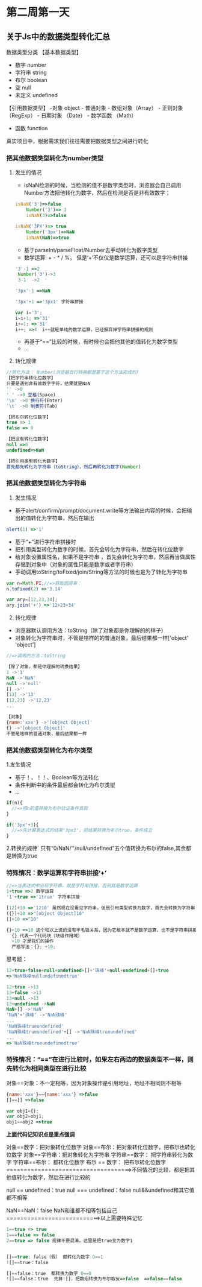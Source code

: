 # 第二周第一天
## 关于Js中的数据类型转化汇总
数据类型分类
【基本数据类型】
- 数字 number
- 字符串 string
- 布尔 boolean
-  空 null
-  未定义 undefined

【引用数据类型】
-对象 object
    - 普通对象
    - 数组对象（Array）
    - 正则对象（RegExp）
    - 日期对象 （Date）
    - 数学函数 （Math）
- 函数 function

真实项目中，根据需求我们往往需要把数据类型之间进行转化

### 把其他数据类型转化为number类型
1. 发生的情况
     - isNaN检测的时候，当检测的值不是数字类型时，浏览器会自己调用Number方法把他转化为数字，然后在检测是否是非有效数字；
    ```javascript
    isNaN('3')=>false
        Number('3')=> 3
        isNaN(3)=>false

    isNaN('3PX')=> true
        Number('3px')=>NaN
        isNaN(NaN)=>true
    ```
     - 基于parseInt/parseFloat/Number去手动转化为数字类型
     - 数学运算: + -  *  /  %， 但是‘+’不仅仅是数学运算，还可以是字符串拼接
    ```javascript
    '3'-1 =>2
     Number('3')->3
     3-1  ->2

    '3px'-1 =>NaN

    '3px'+1 =>'3px1' 字符串拼接

    var i='3';
    i=i+1; =>'31'
    i+=1; =>'31'
    i++; =>4  i++就是单纯的数学运算，已经摒弃掉字符串拼接的规则
    ```
     - 再基于“==”比较的时候，有时候也会把他其他的值转化为数字类型
     - ...

2. 转化规律
```javascript
//转化方法： Number(浏览器自行转换都是基于这个方法完成的)
【把字符串转化位数字】
只要是遇到非有效数字字符，结果就是NaN
'' ->0
' ' ->0 空格(Space)
'\n' ->0 换行符(Enter)
'\t' ->0 制表符(Tab)

【把布尔转化位数字】
true => 1
false => 0

【把没有转化位数字】
null =>0
undefined=>NaN

【把引用类型转化为数字】
首先都先转化为字符串（toString），然后再转化为数字(Number)

```

### 把其他数据类型转化为字符串
1. 发生情况
- 基于alert/confirm/prompt/document.write等方法输出内容的时候，会把输出的值转化为字符串，然后在输出
```javascript
alert(1) =>'1'
```
- 基于“+”进行字符串拼接时
- 把引用类型转化为数字的时候，首先会转化为字符串，然后在转化位数字
- 给对象设置属性名，如果不是字符串 ，首先会转化为字符串，然后再当做属性存储到对象中（对象的属性只能是数字或者字符串）
- 手动调用toString/toFixed/join/String等方法的时候也是为了转化为字符串
```javascript
var n=Math.PI;//=>获取圆周率：
n.toFixed(2) =>'3.14'

var ary=[12,23,34];
ary.join('+') =>'12+23+34'
```
2. 转化规律
- 浏览器默认调用方法：toString（除了对象都是你理解的的样子）
- 对象转化为字符串时，不管是啥样的的普通对象，最后结果都一样['object' 'object']
```javascript
//=>调用的方法：toString

【除了对象，都是你理解的转换结果】
1 ->'1'
NaN ->'NaN'
null ->'null'
[] ->''
[13] ->'13'
[12,23] ->'12,23'
...

【对象】
{name:'xxx'} ->'[object Object]'
{} ->'[object Object]'
不管是啥样的普通对象，最后结果都一样
```


### 把其他数据类型转化为布尔类型
1.发生情况
- 基于！、！！、Boolean等方法转化
- 条件判断中的条件最后都会转化为布尔类型
- ...

```javascript
if(n){
  //=>把n的值转换为布尔验证条件真假
}

if('3px'+3){
  //=>先计算表达式的结果'3px3'，把结果转换为布尔true，条件成立
}
```
2.转换的规律`
只有“0/NaN/''/null/undefined”五个值转换为布尔的false,其余都是转换为true

### 特殊情况：数学运算和字符串拼接‘+’
```javascript
//=>当表达式中出现字符串，就是字符串拼接，否则就是数学运算
1+true =>2 数学运算
'1'+true =>'1true' 字符串拼接

[12]+10 =>'1210' 虽然现在没看见字符串，但是引用类型转换为数字，首先会转换为字符串，所以变为了字符串拼接
({})+10 =>"[object Object]10"
[]+10 =>"10"

{}+10 =>10 这个和以上说的没有半毛钱关系，因为它根本就不是数学运算，也不是字符串拼接，它是两部分代码
  {} 代表一个代码块（块级作用域）
  +10 才是我们的操作
  严格写法：{}; +10;
```
思考题：
```javascript
12+true+false+null+undefined+[]+'珠峰'+null+undefined+[]+true
=>'NaN珠峰nullundefinedtrue'

12+true ->13
13+false ->13
13+null ->13
13+undefined ->NaN
NaN+[] ->'NaN'
'NaN'+'珠峰' ->'NaN珠峰'
...
'NaN珠峰trueundefined'
'NaN珠峰trueundefined'+[] ->'NaN珠峰trueundefined'
...
=>'NaN珠峰trueundefinedtrue'
```

### 特殊情况：“==”在进行比较时，如果左右两边的数据类型不一样，则先转化为相同类型在进行比较
对象==对象：不一定相等，因为对象操作是引用地址，地址不相同则不相等
```javascript
{name:'xxx'}=={name:'xxx'} =>false
[]==[] =>false

var obj1={};
var obj2=obj1;
obj1==obj2 =>true
```
**上面代码记知识点是重点强调**

对象==数字：把对象转化位数字
对象==布尔：把对象转化位数字，把布尔也转化位数字
对象==字符串：把对象转化为字符串
字符串==数字： 把字符串转化为数字
字符串==布尔： 都转化位数字
布尔 == 数字： 把布尔转化位数字
====================================>不同情况的比较，都是把其他值转化为数字，然后在进行比较的


null == undefined：true
null === undefined：false
null&&undefined和其它值都不相等

NaN==NaN：false
NaN和谁都不相等包括自己
===========================>以上需要特殊记忆
```javascript
1==true => true 
1===false => false
2==true => false 规律不要混淆，这里是把true变为数字1


[]==true: false（假） 都转化为数字 0==1
![]==true：false 

[]==false：true  都转换为数字 0==0
![]==false：true  先算![]，把数组转换为布尔取反=>false  =>false==false
```










